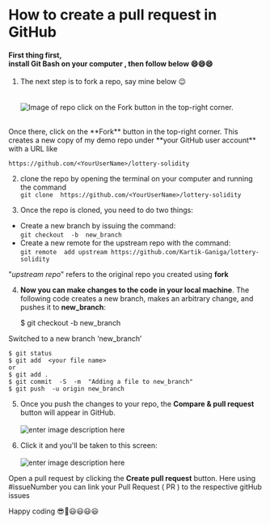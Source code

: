 
# How to create a pull request in GitHub

#### First thing first, <br/>install Git Bash on your computer , then follow below :smile::smile::smile:

1. The next step is to fork a repo, say mine below :wink: <br/> <br/> <br/>
![Image of repo](https://github.com/Kartik-Ganiga/images/blob/main/repo.png)
click on the Fork button in the top-right corner.
<br/>
Once there, click on the  **Fork**  button in the top-right corner. This creates a new copy of my demo repo under **your GitHub user account** with a URL like <br/>

`https://github.com/<YourUserName>/lottery-solidity`

2. clone the repo by opening the terminal on your computer and running the command <br/>
`git clone  https://github.com/<YourUserName>/lottery-solidity`

3. Once the repo is cloned, you need to do two things:

 - Create a new branch by issuing the command:<br/>
 `git checkout  -b  new_branch` <br/>
- Create a new remote for the upstream repo with the command:<br/>
`git remote  add upstream https://github.com/Kartik-Ganiga/lottery-solidity` <br/>

"*upstream repo*" refers to the original repo you created using **fork**<br/>

4. **Now you can make changes to the code in your local machine**. The following code creates a new branch, makes an arbitrary change, and pushes it to **new_branch**:<br/>

    $ git checkout  -b new_branch

Switched to a new branch ‘new_branch’<br>

    $ git status
    $ git add  <your file name>
    or
    $ git add .
    $ git commit  -S  -m  "Adding a file to new_branch"
    $ git push  -u origin new_branch
 
5. Once you push the changes to your repo, the **Compare & pull request** button will appear in GitHub.<br/><br/>
 ![enter image description here](https://github.com/Kartik-Ganiga/images/blob/main/PR.png)

6. Click it and you'll be taken to this screen:<br/><br/>
![enter image description here](https://github.com/Kartik-Ganiga/images/blob/main/PR%20issue.png)

Open a pull request by clicking the **Create pull request** button.
Here using #issueNumber you can link your Pull Request ( PR ) to the respective gitHub issues 

Happy coding :sunglasses::robot::smiley::smiley::smiley::smiley:
